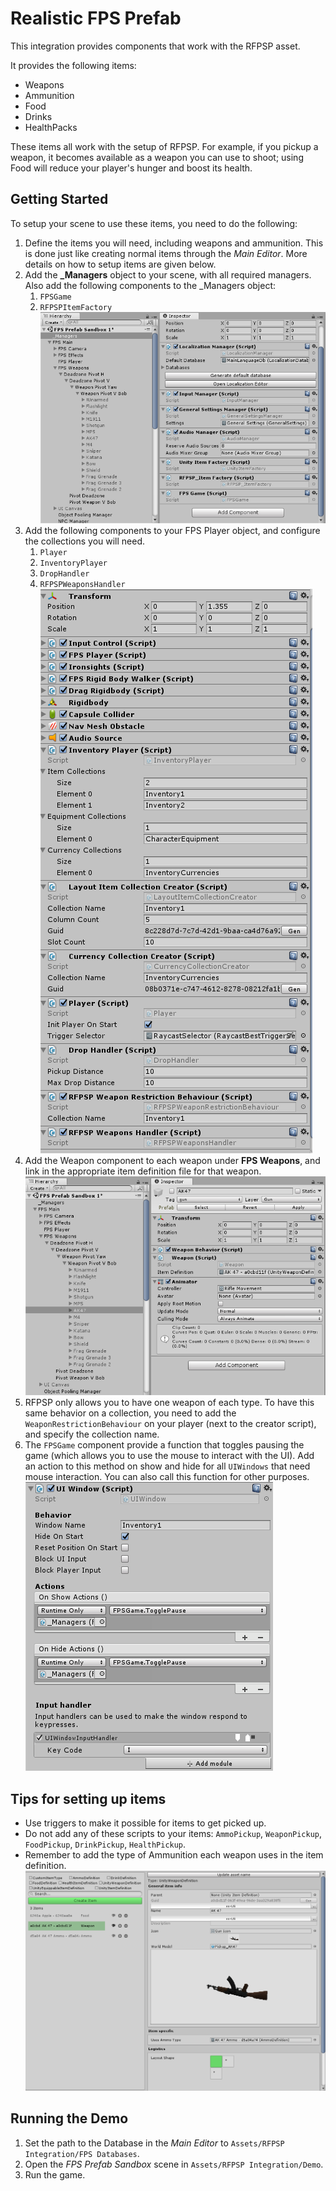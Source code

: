 # Realistic FPS Prefab

This integration provides components that work with the RFPSP asset. 

It provides the following items:

- Weapons
- Ammunition
- Food
- Drinks
- HealthPacks

These items all work with the setup of RFPSP. For example, if you pickup a weapon, it becomes available as a weapon you can use to shoot; using Food will reduce your player's hunger and boost its health.

## Getting Started

To setup your scene to use these items, you need to do the following:

1. Define the items you will need, including weapons and ammunition. This is done just like creating normal items through the *Main Editor*. More details on how to setup items are given below. 
2. Add the **_Managers** object to your scene, with all required managers. Also add the following components to the _Managers object:
   1. `FPSGame`
   2. `RFPSPItemFactory`
      ![](Assets\RFPSP_Managers.PNG)
3. Add the following components to your FPS Player object, and configure the collections you will need.
   1. `Player`
   2. `InventoryPlayer`
   3. `DropHandler` 
   4. `RFPSPWeaponsHandler`
      ![](Assets\RFPSP_Player.PNG)
4. Add the Weapon component to each weapon under **FPS Weapons**, and link in the appropriate item definition file for that weapon. 
   ![](Assets\RFPSP_Weapons.PNG)
5. RFPSP only allows you to have one weapon of each type. To have this same behavior on a collection, you need to add the `WeaponRestrictionBehaviour` on your player (next to the creator script), and specify the collection name.
6. The `FPSGame` component provide a function that toggles pausing the game (which allows you to use the mouse to interact with the UI). Add an action to this method on show and hide for all `UIWindows` that need mouse interaction. You can also call this function for other purposes.
   ![](Assets\RFPSP_UIWindow.PNG)

## Tips for setting up items

- Use triggers to make it possible for items to get picked up. 
- Do not add any of these scripts to your items: `AmmoPickup`, `WeaponPickup`, `FoodPickup`, `DrinkPickup`, `HealthPickup`.
- Remember to add the type of Ammunition each weapon uses in the item definition.
  ![](Assets\Weapon.PNG)

## Running the Demo

1. Set the path to the Database in the *Main Editor* to `Assets/RFPSP Integration/FPS Databases`.
2. Open the *FPS Prefab Sandbox* scene in `Assets/RFPSP Integration/Demo`.
3. Run the game.